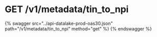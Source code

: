 # GET /v1/metadata/tin_to_npi

{% swagger src="../api-datalake-prod-oas30.json" path="/v1/metadata/tin_to_npi" method="get" %}
{% endswagger %}


